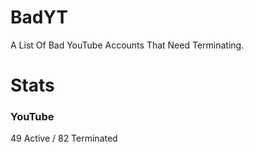 # BadYT
A List Of Bad YouTube Accounts That Need Terminating.

# Stats

### YouTube
49 Active / 82 Terminated
